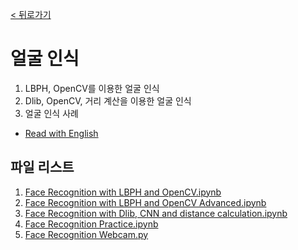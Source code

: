 [< 뒤로가기](../../README.md)

# 얼굴 인식

1. LBPH, OpenCV를 이용한 얼굴 인식
2. Dlib, OpenCV, 거리 계산을 이용한 얼굴 인식
3. 얼굴 인식 사례


- [Read with English](./README.md)


## 파일 리스트

1. [Face Recognition with LBPH and OpenCV.ipynb](./1_Face_Recognition_with_LBPH_and_OpenCV.ipynb)
2. [Face Recognition with LBPH and OpenCV Advanced.ipynb](./2_Face_Recognition_with_LBPH_and_OpenCV_Advanced.ipynb)
3. [Face Recognition with Dlib, CNN and distance calculation.ipynb](./3_Face_Recognition_with_Dlib,_CNN_and_distance_calculation.ipynb)
4. [Face Recognition Practice.ipynb](./4_Face_Recognition_Practice.ipynb)
5. [Face Recognition Webcam.py](./5_Face_Recognition_Webcam.py)
